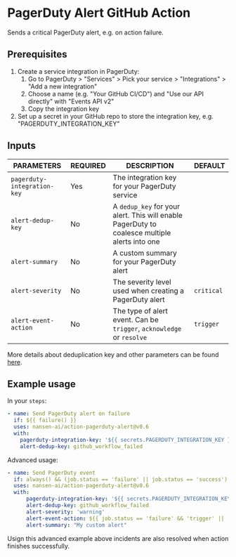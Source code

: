 # PagerDuty Alert GitHub Action
Sends a critical PagerDuty alert, e.g. on action failure.

## Prerequisites

1. Create a service integration in PagerDuty:
    1. Go to PagerDuty > "Services" > Pick your service > "Integrations" > "Add a new integration"
    2. Choose a name (e.g. "Your GitHub CI/CD") and "Use our API directly" with "Events API v2"
    3. Copy the integration key
2. Set up a secret in your GitHub repo to store the integration key, e.g. "PAGERDUTY_INTEGRATION_KEY"

## Inputs

| PARAMETERS                  | REQUIRED | DESCRIPTION                                                                                   | DEFAULT    |
| --------------------------- | -------- | --------------------------------------------------------------------------------------------- | ---------- |
| `pagerduty-integration-key` | Yes      | The integration key for your PagerDuty service                                                |            |
| `alert-dedup-key`           | No       | A `dedup_key` for your alert. This will enable PagerDuty to coalesce multiple alerts into one |            |
| `alert-summary`             | No       | A custom summary for your PagerDuty alert                                                     |            |
| `alert-severity`            | No       | The severity level used when creating a PagerDuty alert                                       | `critical` |
| `alert-event-action`        | No       | The type of alert event. Can be `trigger`, `acknowledge` or `resolve`                         | `trigger`  |

More details about deduplication key and other parameters can be found [here](https://developer.pagerduty.com/docs/events-api-v2/trigger-events/).

## Example usage

In your `steps`:

```yaml
- name: Send PagerDuty alert on failure
  if: ${{ failure() }}
  uses: nansen-ai/action-pagerduty-alert@v0.6
  with:
    pagerduty-integration-key: '${{ secrets.PAGERDUTY_INTEGRATION_KEY }}'
    alert-dedup-key: github_workflow_failed
```

Advanced usage:
```yaml
- name: Send PagerDuty event
  if: always() && (job.status == 'failure' || job.status == 'success')
  uses: nansen-ai/action-pagerduty-alert@v0.6
  with:
      pagerduty-integration-key: '${{ secrets.PAGERDUTY_INTEGRATION_KEY }}'
      alert-dedup-key: github_workflow_failed
      alert-severity: 'warning'
      alert-event-action: ${{ job.status == 'failure' && 'trigger' || 'resolve' }}
      alert-summary: "My custom alert"
```

Usign this advanced example above incidents are also resolved when action finishes successfully.
